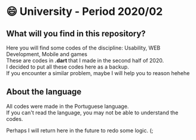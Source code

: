 # :smile: University - Period 2020/02

## What will you find in this repository?

Here you will find some codes of the discipline: Usability, WEB Development, Mobile and games <br>
These are codes in <strong> .dart </strong> that I made in the second half of 2020. <br>
I decided to put all these codes here as a backup. <br>
If you encounter a similar problem, maybe I will help you to reason hehehe

## About the language
All codes were made in the Portuguese language. <br>
If you can't read the language, you may not be able to understand the codes.<br>

Perhaps I will return here in the future to redo some logic. (;
